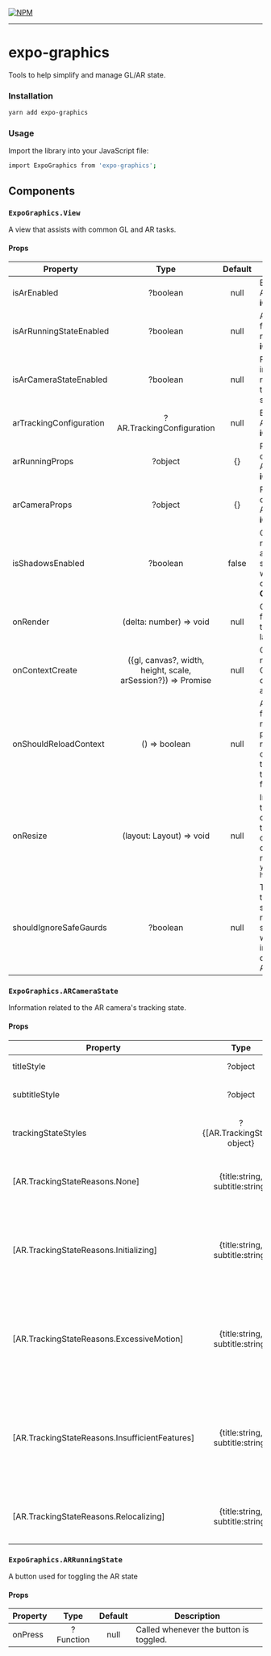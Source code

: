 [![NPM](https://nodei.co/npm/expo-graphics.png)](https://nodei.co/npm/expo-graphics/)

---

# expo-graphics

Tools to help simplify and manage GL/AR state.

### Installation

```bash
yarn add expo-graphics
```

### Usage

Import the library into your JavaScript file:

```bash
import ExpoGraphics from 'expo-graphics';
```

## Components

### `ExpoGraphics.View`

A view that assists with common GL and AR tasks.

#### Props

| Property                |                             Type                             | Default | Description                                                                                                         |
| ----------------------- | :----------------------------------------------------------: | :-----: | ------------------------------------------------------------------------------------------------------------------- |
| isArEnabled             |                           ?boolean                           |  null   | Enables an ARKit context: **iOS Only**                                                                              |
| isArRunningStateEnabled |                           ?boolean                           |  null   | Adds a toggle for ARKit running state: **iOS Only**                                                                 |
| isArCameraStateEnabled  |                           ?boolean                           |  null   | Renders information related to ARKit the tracking state: **iOS Only**                                               |
| arTrackingConfiguration |                  ?AR.TrackingConfiguration                   |  null   | Enables an ARKit context: **iOS Only**                                                                              |
| arRunningProps          |                           ?object                            |   {}    | Props for optional ARRunningState: **iOS Only**                                                                     |
| arCameraProps           |                           ?object                            |   {}    | Props for optional ARCameraState: **iOS Only**                                                                      |
| isShadowsEnabled        |                           ?boolean                           |  false  | Overrides the render buffer allowing for shadows, this works by default on Android: **iOS Only**                    |
| onRender                |                   (delta: number) => void                    |  null   | Called every frame with delta time since the last frame                                                             |
| onContextCreate         | ({gl, canvas?, width, height, scale, arSession?}) => Promise |  null   | Called with the newly created GL context, and optional arSession                                                    |
| onShouldReloadContext   |                        () => boolean                         |  null   | A delegate function that requests permission to reload the GL context when the app returns to the foreground        |
| onResize                |                   (layout: Layout) => void                   |  null   | Invoked when the view changes size, or the device orientation changes, returning the `{x, y, width, height, scale}` |
| shouldIgnoreSafeGaurds  |                           ?boolean                           |  null   | This prevents the app from stopping when run in a simulator, or when AR is run in devices that don't support AR     |

### `ExpoGraphics.ARCameraState`

Information related to the AR camera's tracking state.

#### Props

| Property                                       |              Type               |                                     Default                                      | Description                                       |
| ---------------------------------------------- | :-----------------------------: | :------------------------------------------------------------------------------: | ------------------------------------------------- |
| titleStyle                                     |             ?object             |                                       null                                       | The style of the title Text                       |
| subtitleStyle                                  |             ?object             |                                       null                                       | The style of the subtitle Text                    |
| trackingStateStyles                            |  ?{[AR.TrackingState]: object}  |                                       null                                       | The title text style used with each TrackingState |
| [AR.TrackingStateReasons.None]                 | {title:string, subtitle:string} |                   { title: 'Having trouble collecting data' }                    | Used when the AR camera isn't available           |
| [AR.TrackingStateReasons.Initializing]         | {title:string, subtitle:string} | { title: 'Initializing, subtitle: 'Move the camera around for better results' }  | The camera is starting to collect data            |
| [AR.TrackingStateReasons.ExcessiveMotion]      | {title:string, subtitle:string} |     { title: 'Excessive motion', subtitle: 'Try moving your camera slower' }     | The device is moving too fast                     |
| [AR.TrackingStateReasons.InsufficientFeatures] | {title:string, subtitle:string} | {title: 'insufficient features', subtitle: 'Try moving your camera around more'} | The camera hasn't collected enough data           |
| [AR.TrackingStateReasons.Relocalizing]         | {title:string, subtitle:string} |                   { title: 'Having trouble collecting data' }                    | The camera is reseting                            |

### `ExpoGraphics.ARRunningState`

A button used for toggling the AR state

#### Props

| Property |   Type    | Default | Description                            |
| -------- | :-------: | :-----: | -------------------------------------- |
| onPress  | ?Function |  null   | Called whenever the button is toggled. |
